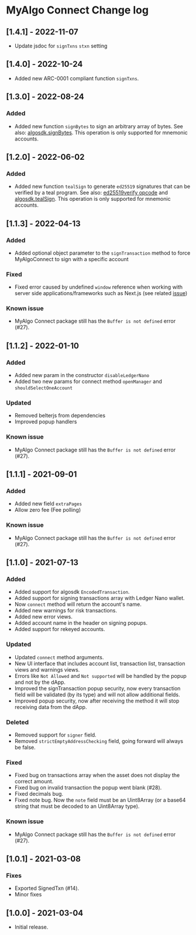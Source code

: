 # MyAlgo Connect Change log

## [1.4.1] - 2022-11-07

 - Update jsdoc for `signTxns` `stxn` setting

## [1.4.0] - 2022-10-24

 - Added new ARC-0001 compliant function `signTxns`.

## [1.3.0] - 2022-08-24

### Added

 - Added new function `signBytes` to sign an arbitrary array of bytes. See also: [algosdk.signBytes](https://algorand.github.io/js-algorand-sdk/modules.html#signBytes). This operation is only supported for mnemonic accounts.

## [1.2.0] - 2022-06-02

### Added

 - Added new function `tealSign` to generate `ed25519` signatures that can be verified by a teal program. See also: [ed25519verify opcode](https://developer.algorand.org/docs/get-details/dapps/avm/teal/opcodes/#ed25519verify) and [algosdk.tealSign](https://algorand.github.io/js-algorand-sdk/modules.html#tealSign). This operation is only supported for mnemonic accounts.

## [1.1.3] - 2022-04-13

### Added

 - Added optional object parameter to the `signTransaction` method to force MyAlgoConnect to sign with a specific account

### Fixed

 - Fixed error caused by undefined `window` reference when working with server side applications/frameworks such as Next.js (see related [issue](https://github.com/randlabs/communication-bridge/issues/5))

### Known issue

- MyAlgo Connect package still has the `Buffer is not defined` error (#27).

## [1.1.2] - 2022-01-10

### Added

- Added new param in the constructor `disableLedgerNano`
- Added two new params for connect method `openManager` and `shouldSelectOneAccount`

### Updated

- Removed belterjs from dependencies
- Improved popup handlers

### Known issue

- MyAlgo Connect package still has the `Buffer is not defined` error (#27).

## [1.1.1] - 2021-09-01

### Added

- Added new field `extraPages`
- Allow zero fee (Fee polling)

### Known issue

- MyAlgo Connect package still has the `Buffer is not defined` error (#27).

## [1.1.0] - 2021-07-13

### Added

- Added support for algosdk `EncodedTransaction`.
- Added support for signing transactions array with Ledger Nano wallet.
- Now `connect` method will return the account's name.
- Added new warnings for risk transactions.
- Added new error views.
- Added account name in the header on signing popups.
- Added support for rekeyed accounts.

### Updated

- Updated `connect` method arguments.
- New UI interface that includes account list, transaction list, transaction views and warnings views.
- Errors like `Not Allowed` and `Not supported` will be handled by the popup and not by the dApp.
- Improved the signTransaction popup security, now every transaction field will be validated (by its type) and will not allow additional fields.
- Improved popup security, now after receiving the method it will stop receiving data from the dApp.

### Deleted

- Removed support for `signer` field.
- Removed `strictEmptyAddressChecking` field, going forward will always be false.

### Fixed

- Fixed bug on transactions array when the asset does not display the correct amount.
- Fixed bug on invalid transaction the popup went blank (#28).
- Fixed decimals bug.
- Fixed note bug. Now the `note` field must be an Uint8Array (or a base64 string that must be decoded to an Uint8Array type).

### Known issue

- MyAlgo Connect package still has the `Buffer is not defined` error (#27).

## [1.0.1] - 2021-03-08

### Fixes

- Exported SignedTxn (#14).
- Minor fixes

## [1.0.0] - 2021-03-04

- Initial release.
